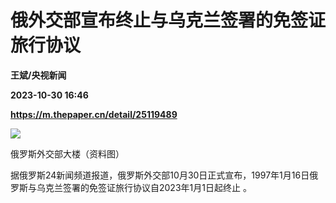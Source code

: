 # 俄外交部宣布终止与乌克兰签署的免签证旅行协议
**王斌/央视新闻**

**2023-10-30 16:46**

**https://m.thepaper.cn/detail/25119489**

![](https://imagecloud.thepaper.cn/thepaper/image/276/266/573.jpg)

俄罗斯外交部大楼（资料图）

据俄罗斯24新闻频道报道，俄罗斯外交部10月30日正式宣布，1997年1月16日俄罗斯与乌克兰签署的免签证旅行协议自2023年1月1日起终止 。